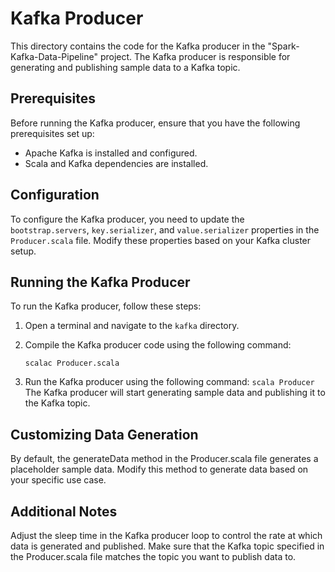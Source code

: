 # Kafka Producer

This directory contains the code for the Kafka producer in the "Spark-Kafka-Data-Pipeline" project. The Kafka producer is responsible for generating and publishing sample data to a Kafka topic.

## Prerequisites

Before running the Kafka producer, ensure that you have the following prerequisites set up:

- Apache Kafka is installed and configured.
- Scala and Kafka dependencies are installed.

## Configuration

To configure the Kafka producer, you need to update the `bootstrap.servers`, `key.serializer`, and `value.serializer` properties in the `Producer.scala` file. Modify these properties based on your Kafka cluster setup.

## Running the Kafka Producer

To run the Kafka producer, follow these steps:

1. Open a terminal and navigate to the `kafka` directory.

2. Compile the Kafka producer code using the following command:

   ```shell
   scalac Producer.scala
   ```
3. Run the Kafka producer using the following command: `scala Producer`
The Kafka producer will start generating sample data and publishing it to the Kafka topic.

## Customizing Data Generation

By default, the generateData method in the Producer.scala file generates a placeholder sample data. Modify this method to generate data based on your specific use case.

## Additional Notes

Adjust the sleep time in the Kafka producer loop to control the rate at which data is generated and published.
Make sure that the Kafka topic specified in the Producer.scala file matches the topic you want to publish data to.
